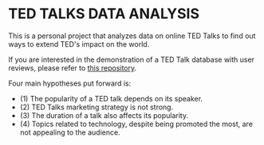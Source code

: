 # TED TALKS DATA ANALYSIS
This is a personal project that analyzes data on online TED Talks to find out ways to extend TED's impact on the world.

If you are interested in the demonstration of a TED Talk database with user reviews, please refer to <a href="https://github.com/vbnguyen165/Ted-Talks-Database">this repository</a>.

Four main hypotheses put forward is:

- (1) The popularity of a TED talk depends on its speaker.
- (2) TED Talks marketing strategy is not strong.
- (3) The duration of a talk also affects its popularity.
- (4) Topics related to technology, despite being promoted the most, are not appealing to the
audience.


